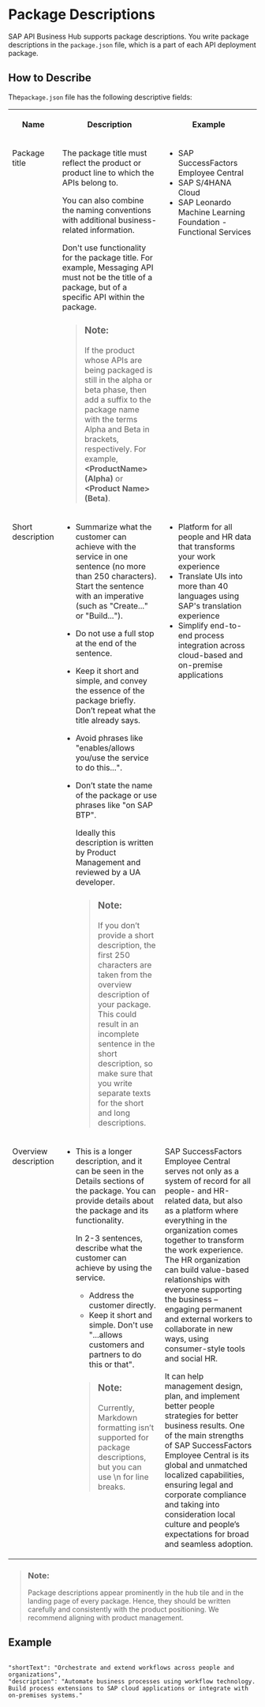 <!-- loio22c017ac31574d99abb9f0b9508f89e9 -->

# Package Descriptions

SAP API Business Hub supports package descriptions. You write package descriptions in the `package.json` file, which is a part of each API deployment package.



## How to Describe

The`package.json` file has the following descriptive fields:


<table>
<tr>
<th valign="top">

Name



</th>
<th valign="top">

Description



</th>
<th valign="top">

Example



</th>
</tr>
<tr>
<td valign="top">

Package title



</td>
<td valign="top">

The package title must reflect the product or product line to which the APIs belong to.

You can also combine the naming conventions with additional business-related information.

Don't use functionality for the package title. For example, Messaging API must not be the title of a package, but of a specific API within the package.

> ### Note:  
> If the product whose APIs are being packaged is still in the alpha or beta phase, then add a suffix to the package name with the terms Alpha and Beta in brackets, respectively. For example, **<ProductName\> \(Alpha\)** or **<Product Name\> \(Beta\)**.



</td>
<td valign="top">

-   SAP SuccessFactors Employee Central
-   SAP S/4HANA Cloud
-   SAP Leonardo Machine Learning Foundation - Functional Services




</td>
</tr>
<tr>
<td valign="top">

Short description



</td>
<td valign="top">

-   Summarize what the customer can achieve with the service in one sentence \(no more than 250 characters\). Start the sentence with an imperative \(such as "Create..." or "Build..."\).

-   Do not use a full stop at the end of the sentence.

-   Keep it short and simple, and convey the essence of the package briefly. Don’t repeat what the title already says.

-   Avoid phrases like "enables/allows you/use the service to do this...".

-   Don’t state the name of the package or use phrases like "on SAP BTP".

    Ideally this description is written by Product Management and reviewed by a UA developer.

    > ### Note:  
    > If you don’t provide a short description, the first 250 characters are taken from the overview description of your package. This could result in an incomplete sentence in the short description, so make sure that you write separate texts for the short and long descriptions.




</td>
<td valign="top">

-   Platform for all people and HR data that transforms your work experience
-   Translate UIs into more than 40 languages using SAP's translation experience
-   Simplify end-to-end process integration across cloud-based and on-premise applications



</td>
</tr>
<tr>
<td valign="top">

Overview description



</td>
<td valign="top">

-   This is a longer description, and it can be seen in the Details sections of the package. You can provide details about the package and its functionality.

    In 2-3 sentences, describe what the customer can achieve by using the service.

    -   Address the customer directly.
    -   Keep it short and simple. Don't use "...allows customers and partners to do this or that".

    > ### Note:  
    > Currently, Markdown formatting isn’t supported for package descriptions, but you can use \\n for line breaks.




</td>
<td valign="top">

SAP SuccessFactors Employee Central serves not only as a system of record for all people- and HR-related data, but also as a platform where everything in the organization comes together to transform the work experience. The HR organization can build value-based relationships with everyone supporting the business – engaging permanent and external workers to collaborate in new ways, using consumer-style tools and social HR.

It can help management design, plan, and implement better people strategies for better business results. One of the main strengths of SAP SuccessFactors Employee Central is its global and unmatched localized capabilities, ensuring legal and corporate compliance and taking into consideration local culture and people’s expectations for broad and seamless adoption.



</td>
</tr>
</table>

> ### Note:  
> Package descriptions appear prominently in the hub tile and in the landing page of every package. Hence, they should be written carefully and consistently with the product positioning. We recommend aligning with product management.



## Example

```

"shortText": "Orchestrate and extend workflows across people and organizations", 
"description": "Automate business processes using workflow technology. Build process extensions to SAP cloud applications or integrate with on-premises systems."
```

